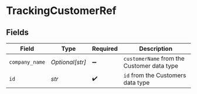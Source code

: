 # TrackingCustomerRef


## Fields

| Field                                      | Type                                       | Required                                   | Description                                |
| ------------------------------------------ | ------------------------------------------ | ------------------------------------------ | ------------------------------------------ |
| `company_name`                             | *Optional[str]*                            | :heavy_minus_sign:                         | `customerName` from the Customer data type |
| `id`                                       | *str*                                      | :heavy_check_mark:                         | `id` from the Customers data type          |